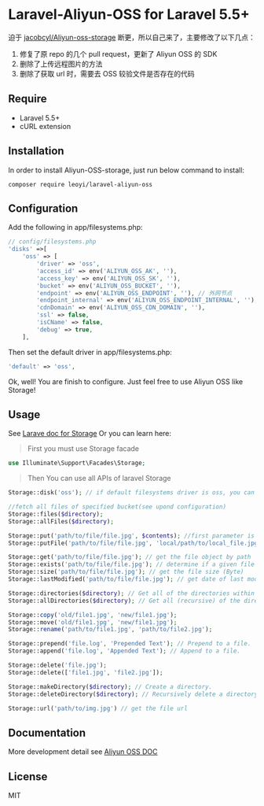 # Laravel-Aliyun-OSS for Laravel 5.5+
迫于 [jacobcyl/Aliyun-oss-storage](https://github.com/jacobcyl/Aliyun-oss-storage) 断更，所以自己来了，主要修改了以下几点：

1. 修复了原 repo 的几个 pull request，更新了 Aliyun OSS 的 SDK
2. 删除了上传远程图片的方法
3. 删除了获取 url 时，需要去 OSS 较验文件是否存在的代码

## Require
- Laravel 5.5+
- cURL extension

## Installation
In order to install Aliyun-OSS-storage, just run below command to install:

    composer require leoyi/laravel-aliyun-oss

## Configuration
Add the following in app/filesystems.php:
```php
// config/filesystems.php
'disks' =>[
    'oss' => [
        'driver' => 'oss',
        'access_id' => env('ALIYUN_OSS_AK', ''),
        'access_key' => env('ALIYUN_OSS_SK', ''),
        'bucket' => env('ALIYUN_OSS_BUCKET', ''),
        'endpoint' => env('ALIYUN_OSS_ENDPOINT', ''), // 外网节点
        'endpoint_internal' => env('ALIYUN_OSS_ENDPOINT_INTERNAL', ''), // 内网节点
        'cdnDomain' => env('ALIYUN_OSS_CDN_DOMAIN', ''),
        'ssl' => false,
        'isCName' => false,
        'debug' => true,
    ],
```
Then set the default driver in app/filesystems.php:
```php
'default' => 'oss',
```
Ok, well! You are finish to configure. Just feel free to use Aliyun OSS like Storage!

## Usage
See [Larave doc for Storage](https://laravel.com/docs/)
Or you can learn here:

> First you must use Storage facade

```php
use Illuminate\Support\Facades\Storage;
```    
> Then You can use all APIs of laravel Storage

```php
Storage::disk('oss'); // if default filesystems driver is oss, you can skip this step

//fetch all files of specified bucket(see upond configuration)
Storage::files($directory);
Storage::allFiles($directory);

Storage::put('path/to/file/file.jpg', $contents); //first parameter is the target file path, second paramter is file content
Storage::putFile('path/to/file/file.jpg', 'local/path/to/local_file.jpg'); // upload file from local path

Storage::get('path/to/file/file.jpg'); // get the file object by path
Storage::exists('path/to/file/file.jpg'); // determine if a given file exists on the storage(OSS)
Storage::size('path/to/file/file.jpg'); // get the file size (Byte)
Storage::lastModified('path/to/file/file.jpg'); // get date of last modification

Storage::directories($directory); // Get all of the directories within a given directory
Storage::allDirectories($directory); // Get all (recursive) of the directories within a given directory

Storage::copy('old/file1.jpg', 'new/file1.jpg');
Storage::move('old/file1.jpg', 'new/file1.jpg');
Storage::rename('path/to/file1.jpg', 'path/to/file2.jpg');

Storage::prepend('file.log', 'Prepended Text'); // Prepend to a file.
Storage::append('file.log', 'Appended Text'); // Append to a file.

Storage::delete('file.jpg');
Storage::delete(['file1.jpg', 'file2.jpg']);

Storage::makeDirectory($directory); // Create a directory.
Storage::deleteDirectory($directory); // Recursively delete a directory.It will delete all files within a given directory, SO Use with caution please.

Storage::url('path/to/img.jpg') // get the file url
```

## Documentation
More development detail see [Aliyun OSS DOC](https://help.aliyun.com/document_detail/32099.html)

## License
MIT
